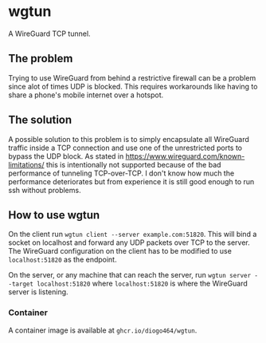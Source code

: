 # wgtun

A WireGuard TCP tunnel.

## The problem

Trying to use WireGuard from behind a restrictive firewall can be a problem since alot of times UDP is blocked.
This requires workarounds like having to share a phone's mobile internet over a hotspot.

## The solution

A possible solution to this problem is to simply encapsulate all WireGuard traffic inside a TCP connection and use one of the unrestricted ports to bypass the UDP block.
As stated in https://www.wireguard.com/known-limitations/ this is intentionally not supported because of the bad performance of tunneling TCP-over-TCP.
I don't know how much the performance deteriorates but from experience it is still good enough to run ssh without problems.

## How to use wgtun

On the client run `wgtun client --server example.com:51820`. This will bind a socket on localhost and forward any UDP packets over TCP to the server. The WireGuard configuration on the client has to be modified to use `localhost:51820` as the endpoint.

On the server, or any machine that can reach the server, run `wgtun server --target localhost:51820` where `localhost:51820` is where the WireGuard server is listening.

### Container

A container image is available at `ghcr.io/diogo464/wgtun`.
